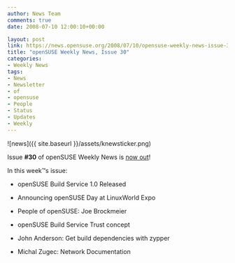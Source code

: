 ```yaml
---
author: News Team
comments: true
date: 2008-07-10 12:00:10+00:00

layout: post
link: https://news.opensuse.org/2008/07/10/opensuse-weekly-news-issue-30/
title: "openSUSE Weekly News, Issue 30"
categories:
- Weekly News
tags:
- News
- Newsletter
- of
- opensuse
- People
- Status
- Updates
- Weekly
---
```



![news]({{ site.baseurl }}/assets/knewsticker.png)

Issue **#30** of openSUSE Weekly News is [now out](http://en.opensuse.org/OpenSUSE_Weekly_News/30)!

In this week™s issue:



	
  * openSUSE Build Service 1.0 Released

	
  * Announcing openSUSE Day at LinuxWorld Expo 

	
  * People of openSUSE: Joe Brockmeier 

	
  * openSUSE Build Service Trust concept 

	
  * John Anderson: Get build dependencies with zypper 

	
  * Michal Zugec: Network Documentation 


		
